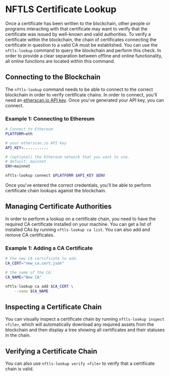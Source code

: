 # NFTLS Certificate Lookup

Once a certificate has been written to the blockchain, other people or programs interacting with that certificate may want to verify that the certificate was issued by well-known and valid authorities. To verify a certificate within the blockchain, the chain of certificates connecting the certificate in question to a valid CA must be established. You can use the `nftls-lookup` command to query the blockchain and perform this check. In order to provide a clear separation between offline and online functionality, all online functions are located within this command.

## Connecting to the Blockchain

The `nftls-lookup` command needs to be able to connect to the correct blockchain in order to verify certificate chains. In order to connect, you'll need an [etherscan.io API key](https://etherscan.io/apis). Once you've generated your API key, you can connect.

### Example 1: Connecting to Ethereum
```bash
# Connect to Ethereum
PLATFORM=eth

# your etherscan.io API key
API_KEY=...........

# (optional) the Ethereum network that you want to use.
# default: mainnet
ENV=mainnet

nftls-lookup connect $PLATFORM $API_KEY $ENV
```

Once you've entered the correct credentials, you'll be able to perform certificate chain lookups against the blockchain.

## Managing Certificate Authorities

In order to perform a lookup on a certificate chain, you need to have the required CA certificate installed on your machine. You can get a list of installed CAs by running `nftls-lookup ca list`. You can also add and remove CA certificates.

### Example 1: Adding a CA Certificate
```bash
# the new CA certificate to add.
CA_CERT="new_ca.cert.json"

# the name of the CA.
CA_NAME="New CA"

nftls-lookup ca add $CA_CERT \
    --name $CA_NAME
```

## Inspecting a Certificate Chain

You can visually inspect a certificate chain by running `nftls-lookup inspect <file>`, which will automatically download any required assets from the blockchain and then display a tree showing all certificates and their statuses in the chain.

## Verifying a Certificate Chain

You can also use `nftls-lookup verify <file>` to verify that a certificate chain is valid.